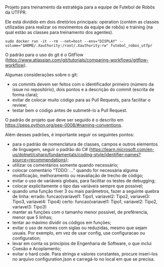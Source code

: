 Projeto para treinamento da estratégia para a equipe de Futebol de Robôs da UTFPR.

Ele está dividido em dois diretórios principais: operation (contém as classes utilizadas para realizar os movimentos da equipe de robôs) e training (na qual estão as classes para treinamento dos agentes).

```
sudo docker run -it --rm --net=host --env="DISPLAY" --volume="$HOME/.Xauthority:/root/.Xauthority:rw" futebol_robos_utfpr
```

O padrão para o uso do git é o GitFlow (https://www.atlassian.com/git/tutorials/comparing-workflows/gitflow-workflow).

Algumas considerações sobre o git:
- os commits devem ser feitos com o identificador primeiro (número da issue no repositório), dois pontos e a descrição do commit (escrita de forma clara);
- evitar de colocar muito código para as Pull Requests, para facilitar o review;
- testar bem o código antes de submetê-lo a Pull Request.

O padrão de projeto que deve ser seguido é o descrito em https://peps.python.org/pep-0008/#naming-conventions.

Além desses padrões, é importante seguir os seguintes pontos:
- para o padrão de nomenclatura de classes, campos e outros elementos de linguagem, seguir o padrão do C# (https://learn.microsoft.com/en-us/dotnet/csharp/fundamentals/coding-style/identifier-names?source=recommendations);
- utilizar os comentários somente quando necessário;
- colocar comentário "TODO: ..." quando for necessária alguma modificação, melhoramento ou reavaliação de trecho de código;
- evitar o uso de variáveis globais, para facilitar os testes de debugging;
- colocar explicitamente o tipo das variáveis sempre que possível;
- quando uma função tiver 3 ou mais parâmetros, fazer a seguinte quebra de linha:
errado: 
funcao(variavel1: Tipo1, variavel2: Tipo2, variavel3: Tipo3, variavel4: Tipo4)
certo:
funcao(variavel1: Tipo1,
    variavel2: Tipo2,
    variavel3: Tipo3)
- manter as funções com o tamanho menor possível, de prefêrencia, menor que 5 linhas;
- tentar ao máximo dividir os códigos em funções;
- evitar o uso de nomes com siglas ou reduzidas, mesmo que sejam usuais. Por exemplo, em vez de usar config, use configuracao ou configuration;
- levar em conta os princípios de Engenharia de Software, o que inclui Coesão e Acoplamento;
- evitar o hard code. Para strings e valores constantes, procure inseri-los no arquivo configuration.json e carregá-lo no local em que se precisa.